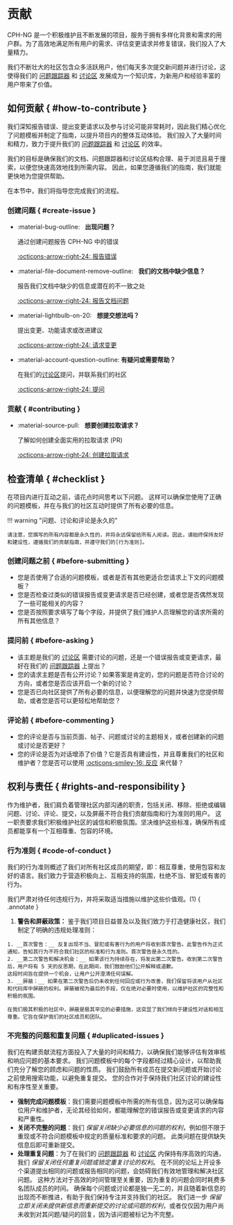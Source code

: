 # 贡献

CPH-NG 是一个积极维护且不断发展的项目，服务于拥有多样化背景和需求的用户群。为了高效地满足所有用户的需求、评估变更请求并修复错误，我们投入了大量精力。

我们不断壮大的社区包含众多活跃用户，他们每天多次提交新问题并进行讨论，这使得我们的 [问题跟踪器] 和 [讨论区] 发展成为一个知识库，为新用户和经验丰富的用户带来了价值。

[讨论区]:https://github.com/langningchen/cph-ng/discussions
[问题跟踪器]:https://github.com/langningchen/cph-ng/issues

## 如何贡献 { #how-to-contribute }

我们深知报告错误、提出变更请求以及参与讨论可能非常耗时，因此我们精心优化了问题模板并制定了指南，以提升项目内的整体互动体验。
我们投入了大量时间和精力，致力于提升我们的 [问题跟踪器] 和 [讨论区] 的效率。

我们的目标是确保我们的文档、问题跟踪器和讨论区结构合理、易于浏览且易于搜索，以便您快速高效地找到所需内容。
因此，如果您遵循我们的指南，我们就能更快地为您提供帮助。

在本节中，我们将指导您完成我们的流程。

### 创建问题 { #create-issue }

<div class="grid cards" markdown>

- :material-bug-outline: &nbsp; **出现问题？**

    通过创建问题报告 CPH-NG 中的错误

    [:octicons-arrow-right-24: 报告错误][报告错误]

- :material-file-document-remove-outline: &nbsp; **我们的文档中缺少信息？**

    报告我们文档中缺少的信息或潜在的不一致之处
    
    [:octicons-arrow-right-24: 报告文档问题][报告文档问题]

- :material-lightbulb-on-20: &nbsp; **想提交想法吗？**

    提出变更、功能请求或改进建议

    [:octicons-arrow-right-24: 请求变更][请求变更]

- :material-account-question-outline: **有疑问或需要帮助？**

    在我们的[讨论区]提问，并联系我们的社区

    [:octicons-arrow-right-24: 提问][讨论区]

</div>

### 贡献 { #contributing }

<div class="grid cards" markdown>

- :material-source-pull: &nbsp; **想要创建拉取请求？**

    了解如何创建全面实用的拉取请求 (PR)

    [:octicons-arrow-right-24: 创建拉取请求][创建拉取请求]

</div>

[报告错误]:reporting-a-bug.md
[报告文档问题]:reporting-a-docs-issue.md
[请求变更]:feature-request.md
[创建拉取请求]:pull-request.md

## 检查清单 { #checklist }

在项目内进行互动之前，请花点时间思考以下问题。
这样可以确保您使用了正确的问题模板，并在与我们的社区互动时提供了所有必要的信息。

!!! warning "问题、讨论和评论是永久的"

    请注意，您撰写的所有内容都是永久性的，并将永远保留给所有人阅读。因此，请始终保持友好和建设性，遵循我们的贡献指南，并遵守我们的[行为准则]。

### 创建问题之前 { #before-submitting }

- 您是否使用了合适的问题模板，或者是否有其他更适合您请求上下文的问题模板？
- 您是否检查过类似的错误报告或变更请求是否已经创建，或者您是否偶然发现了一些可能相关的内容？
- 您是否按照要求填写了每个字段，并提供了我们维护人员理解您的请求所需的所有其他信息？

### 提问前 { #before-asking }

- 该主题是我们的 [讨论区] 需要讨论的问题，还是一个错误报告或变更请求，最好在我们的 [问题跟踪器] 上提出？
- 您的请求主题是否有公开讨论？如果答案是肯定的，您的问题是否符合讨论的方向，或者您是否应该开启一个新的讨论？
- 您是否已向社区提供了所有必要的信息，以便理解您的问题并快速为您提供帮助，或者您是否可以更轻松地帮助您？

### 评论前 { #before-commenting }

- 您的评论是否与当前页面、帖子、问题或讨论的主题相关，或者创建新的问题或讨论是否更好？
- 您的评论是否为对话增添了价值？它是否具有建设性，并且尊重我们的社区和维护者？您是否可以使用 [:octicons-smiley-16: 反应][反应] 来代替？

[行为准则]:https://github.com/langningchen/cph-ng/blob/main/CODE_OF_CONDUCT.md
[反应]:https://github.blog/2016-03-10-add-reactions-to-pull-requests-issues-and-comments/

## 权利与责任 { #rights-and-responsibility }

作为维护者，我们肩负着管理社区内部沟通的职责，包括关闭、移除、拒绝或编辑问题、讨论、评论、提交，以及屏蔽不符合我们贡献指南和行为准则的用户。
这一职责要求我们积极维护社区的诚信和积极氛围。坚决维护这些标准，确保所有成员都能享有一个互相尊重、包容的环境。

### 行为准则 { #code-of-conduct }

我们的行为准则概述了我们对所有社区成员的期望，即：相互尊重，使用包容和友好的语言。我们致力于营造积极向上、互相支持的氛围，杜绝不当、冒犯或有害的行为。

我们严肃对待任何违规行为，并将采取适当措施以维护这些价值观。(1)
{ .annotate }

1.   __警告和屏蔽政策：__
    鉴于我们项目日益普及以及我们致力于打造健康社区，我们制定了明确的违规处理准则：

    1. __首次警告：__ 反复出现不当、冒犯或有害行为的用户将收到首次警告。此警告作为正式通知，告知其行为不符合我们社区的标准和行为准则。首次警告是永久性的。
    2. __第二次警告和解决机会：__ 如果该行为持续存在，将发出第二次警告。收到第二次警告后，用户将有 5 天的反思期，在此期间，我们鼓励他们公开解释或道歉。
    这段时间旨在提供一个机会，让用户公开澄清任何误解。
    3. __屏蔽：__ 如果在第二次警告后仍未收到任何回应或行为改善，我们保留将该用户从社区和代码库中屏蔽的权利。屏蔽被视为最后的手段，仅在绝对必要时使用，以维护社区的完整性和积极的氛围。

    在我们极其积极的社区中，屏蔽是极其罕见的必要措施，这突显了我们倾向于建设性对话和相互尊重。它旨在保护我们的社区成员和团队。

### 不完整的问题和重复问题 { #duplicated-issues }

我们在构建贡献流程方面投入了大量的时间和精力，以确保我们能够评估有效审核和响应问题的基本要求。
我们问题模板中的每个字段都经过精心设计，以帮助我们充分了解您的顾虑和问题的性质。
我们鼓励所有成员在提交新问题或开始讨论之前使用搜索功能，以避免重复提交。
您的合作对于保持我们社区讨论的建设性和有序性至关重要。

- __强制完成问题模板__：我们需要问题模板中所需的所有信息，因为这可以确保每位用户和维护者，无论其经验如何，都能理解您的错误报告或变更请求的内容和严重性。
- __关闭不完整的问题__：我们 _保留关闭缺少必要信息的问题的权利_，例如但不限于重现或不符合问题模板中规定的质量标准和要求的问题。
  此类问题在提供缺失信息后即可重新提交。
- __处理重复问题__：为了在我们的 [问题跟踪器] 和 [讨论区] 内保持有序高效的沟通，我们 _保留关闭任何重复问题或锁定重复讨论的权利_。
  在不同的论坛上开设多个渠道提出相同的问题或报告相同的问题，会妨碍我们有效地管理和解决社区问题。
  这种方法对于高效的时间管理至关重要，因为重复的问题会同时耗费多名团队成员的时间。
  确保每个问题或讨论都是独一无二的，并且随着新信息的出现而不断推进，有助于我们保持专注并支持我们的社区。
    我们进一步 _保留立即关闭未提供新信息而重新提交的讨论或问题的权利_，或者仅仅因为用户尚未收到对其问题/疑问的回复，因为该问题被标记为不完整。
